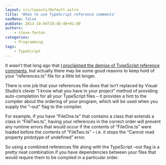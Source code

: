 ```yaml
---
layout: src/layouts/Default.astro
title: 'When to use TypeScript reference comments'
navMenu: false
pubDate: 2013-10-04T10:48:40+01:00
authors:
    - steve-fenton
categories:
    - Programming
tags:
    - TypeScript
---
```


It wasn’t that long ago that [I proclaimed the demise of TypeScript reference comments](/blog/2013/08/say-goodbye-to-typescript-reference-comments/), but actually there may be some good reasons to keep hold of your “references.ts” file for a little bit longer.

There is one job that your references file does that isn’t replaced by Visual Studio’s clever “I know what you have in your project” method of providing auto-completion for all your TypeScript files – it provides a hint to the compiler about the ordering of your program, which will be used when you supply the “–out” flag to the compiler.

For example, if you have “FileOne.ts” that contains a class that extends a class in “FileTwo.ts”, having your references in the correct order will prevent any runtime errors that would occur if the contents of “FileOne.ts” were loaded before the contents of “FileTwo.ts” – i.e. it stops the “Cannot read property prototype of undefined” error.

So using a combined references file along with the TypeScript –out flag is a pretty neat combination if you have dependencies between your files that would require them to be compiled in a particular order.